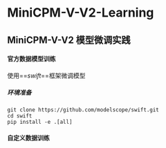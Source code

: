 # MiniCPM-V-V2-Learning
## MiniCPM-V-V2 模型微调实践
#### 官方数据模型训练
使用==*swift*==框架微调模型
##### 环境准备
```
git clone https://github.com/modelscope/swift.git
cd swift
pip install -e .[all]
```

#### 自定义数据训练
